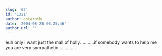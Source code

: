 ```yaml
---
slug: '62'
id: '1321'
author: astaroth
date: '2004-08-26 06:25:46'
author_url: ''
---
```

euh only i want just the mall of holly...........if somebody wants to help me you are very sympathetic..............
